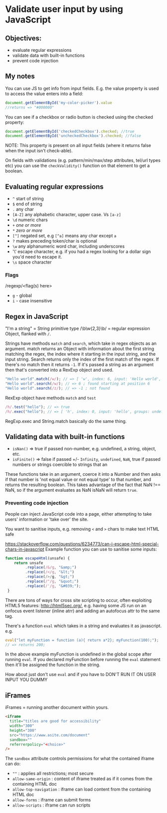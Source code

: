 # Validate user input by using JavaScript

## Objectives:

- evaluate regular expressions
- validate data with built-in functions
- prevent code injection

## My notes

You can use JS to get info from input fields. E.g. the value property is used to access the value enters into a field:

```js
document.getElementById('my-color-picker').value
//returns => "#000000"
```

You can see if a checkbox or radio button is checked using the checked property:

```js
document.getElementById('checkedCheckbox').checked; //true
document.getElementById('uncheckedCheckbox').checked; //false
```

NOTE: This property is present on all input fields (where it returns false when the input isn't check-able).

On fields with validations (e.g. pattern/min/max/step attributes, tel/url types etc) you can use the `checkValidity()` function on that element to get a boolean.


## Evaluating regular expressions

- `^` start of string
- `$` end of string
- `.` any char
- `[A-Z]` any alphabetic character, upper case. Vs `[a-z]`
- `\d` numeric chars
- `+` *one or more*
- `*` *zero or more*
- `[^]` negated set, e.g `[^a]` means any char except `a`
-  `?` makes preceding token/char is optional
- `\w` any alphanumeric word char, including underscores
- '\\' escape character, e.g. if you had a regex looking for a dollar sign you'd need to escape it.
- `\s` space character

### Flags

/regexp/<flag(s) here>

- `g` - global
- `i` - case insensitive

## Regex in JavaScript

"I'm a string" = String primitive type
/\b\w{2,3}\b/ = regular expression Object, flanked with `/`.

Strings have methods `match` and `search`, which take in regex objects as an argument. match returns an Object with information about the first string matching the regex, the index where it starting in the input string, and the input string. Search returns only the index of the first match of the regex. If there's no match then it returns `-1`. If it's passed a string as an argument then that's converted into a RexExp object and used.

```js
"Hello world".match(/w/); // => [ 'w', index: 6, input: 'Hello world', groups: undefined ]
"Hello world".search(/w/); // => 6 ; found starting at position 6
"Hello world".search(/z/); // => -1 ; not found
```

RexExp object have methods `match` and `test`

```js
/h/.test("hello"); // => true
/h/.exec("hello"); // => [ 'h', index: 0, input: 'hello', groups: undefined ]
```

RegExp.exec and String.match basically do the same thing.


## Validating data with built-in functions

- `isNan()` => true if passed non-number, e.g. undefined, a string, object, etc.
- `isFinite()` => false if passed +/- `Infinity`, `undefined`, `NaN`, true if passed numbers or strings coercible to strings that an

These functions take in an argument, coerce it into a Number and then asks if that number is 'not equal value or not equal type' to that number, and returns the resulting boolean. This takes advantage of the fact that NaN !== NaN, so if the argument evaluates as NaN isNaN will return `true`.

### Preventing code injection

People can inject JavaScript code into a page, either attempting to take users' information or 'take over' the site.

You want to sanitise inputs, e.g. removing `<` and `>` chars to make text HTML safe

https://stackoverflow.com/questions/6234773/can-i-escape-html-special-chars-in-javascript
Example function you can use to sanitise some inputs:
```js
function escapeHtml(unsafe) {
    return unsafe
         .replace(/&/g, "&amp;")
         .replace(/</g, "&lt;")
         .replace(/>/g, "&gt;")
         .replace(/"/g, "&quot;")
         .replace(/'/g, "&#039;");
 }
 ```

There are tons of ways for cross site scripting to occur, often exploiting HTML5 features: http://html5sec.org/, e.g. having some JS run on an onfocus event listener (inline atrr) and adding an autofocus attr to the same tag.

There's a function `eval` which takes in a string and evaluates it as javascript. e.g.
```js
eval("let myFunction = function (a){ return a*2}; myFunction(100);");
// => returns 200;
```

In the above example myFunction is undefined in the global scope after running `eval`.
If you declared myFunction before running the `eval` statement then it'll be assigned the function in the string.

How about just don't use `eval` and if you have to DON'T RUN IT ON USER INPUT YOU DUMMY

## iFrames

iFrames = running another document within yours.

```html
<iframe
  title="titles are good for accessibility"
  width="300"
  height="300"
  src="https://www.asite.com/document"
  sandbox=""
  referrerpolicy="<choice>"
/>
```

The `sandbox` attribute controls permissions for what the contained iframe can do:
- `""` : applies all restrictions; most secure
- `allow-same-origin` : content of iframe treated as if it comes from the containing HTML doc
- `allow-top-navigation` : iframe can load content from the containing HTML doc
- `allow-forms` : iframe can submit forms
- `allow-scripts` : iframe can run scripts
